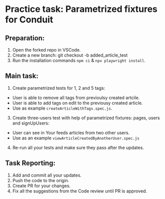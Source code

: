 # Practice task: Parametrized fixtures for Conduit

## Preparation:
1. Open the forked repo in VSCode.
2. Create a new branch: git checkout -b added_article_test
3. Run the installation commands `npm ci` & `npx playwright install`.

## Main task:
1. Create parametrized tests for 1, 2 and 5 tags:
- User is able to remove all tags from previoulsy created artcile. 
- User is able to add tags on edit to the previousy created article. 
- Use as example `createArticleWithTags.spec.js`. 
3. Create three-users test with help of parametrized fixtures: pages, users and signUpUsers:
- User can see in Your feeds articles from two other users.
- Use as an example `viewArticleCreatedByAnotherUser.spec.js`
4. Re-run all your tests and make sure they pass after the updates. 
 

## Task Reporting: 
1. Add and commit all your updates. 
2. Push the code to the origin.
3. Create PR for your changes. 
4. Fix all the suggestions from the Code review until PR is approved.  

